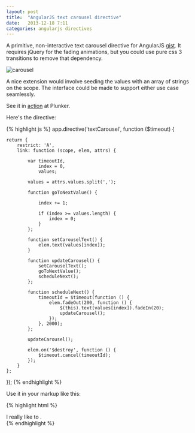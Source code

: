 ```yaml
---
layout: post
title:  "AngularJS text carousel directive"
date:   2013-12-18 7:11
categories: angularjs directives
---
```

A primitive, non-interactive text carousel directive for AngularJS [gist](https://gist.github.com/jskrepnek/8024016).  It requires jQuery for the fading animations, but you could use pure css 3 transitions to remove that dependency.</p>

![carousel](http://www.burnabyvillagemuseum.ca/assets/Images/carousel-wide.jpg)

A nice extension would involve seeding the values with an array of strings on the scope.  The interface could be made to support either use case seamlessly.

See it in [action](http://embed.plnkr.co/8ReWhq/preview) at Plunker.

Here's the directive:

{% highlight js %}
app.directive('textCarousel', function ($timeout) {

    return {
        restrict: 'A',
        link: function (scope, elem, attrs) {

            var timeoutId,
                index = 0,
                values;

            values = attrs.values.split(',');

            function goToNextValue() {

                index += 1;

                if (index >= values.length) {
                    index = 0;
                }
            };

            function setCarouselText() {
                elem.text(values[index]);
            }

            function updateCarousel() {
                setCarouselText();
                goToNextValue();
                scheduleNext();
            };

            function scheduleNext() {
                timeoutId = $timeout(function () {
                    elem.fadeOut(200, function () {
                        $(this).text(values[index]).fadeIn(20);
                        updateCarousel();
                    });
                }, 2000);
            };

            updateCarousel();

            elem.on('$destroy', function () {
                $timeout.cancel(timeoutId);
            });
        }
    };

});
{% endhighlight %}

Use it in your markup like this:

{% highlight html %}
<div>
  I really like to <span text-carousel values="run, walk, bike, jog, eat, sleep, and drink"></span>.
</div>
{% endhighlight %}


